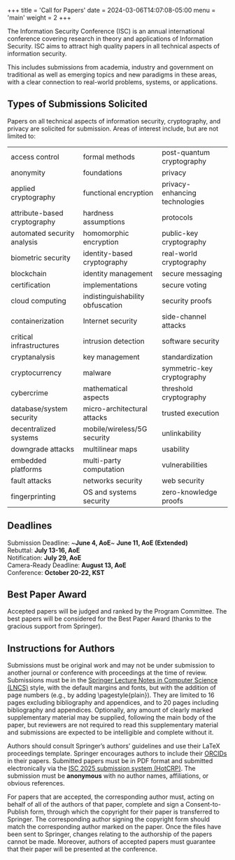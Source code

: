 +++
title = 'Call for Papers'
date = 2024-03-06T14:07:08-05:00
menu = 'main'
weight = 2
+++

The Information Security Conference (ISC) is an annual international conference covering research in theory and applications of Information Security. ISC aims to attract high quality papers in all technical aspects of information security.

This includes submissions from academia, industry and government on traditional as well as emerging topics and new paradigms in these areas, with a clear connection to real-world problems, systems, or applications.

## Types of Submissions Solicited

Papers on all technical aspects of information security, cryptography, and privacy are solicited for submission. Areas of interest include, but are not limited to:

|                              |                                  |                                |
| :--------------------------- | :------------------------------- | :----------------------------- |
| access control               | formal methods                   | post-quantum cryptography      |
| anonymity                    | foundations                      | privacy                        |
| applied cryptography         | functional encryption            | privacy-enhancing technologies |
| attribute-based cryptography | hardness assumptions             | protocols                      |
| automated security analysis  | homomorphic encryption           | public-key cryptography        |
| biometric security           | identity-based cryptography      | real-world cryptography        |
| blockchain                   | identity management              | secure messaging               |
| certification                | implementations                  | secure voting                  |
| cloud computing              | indistinguishability obfuscation | security proofs                |
| containerization             | Internet security                | side-channel attacks           |
| critical infrastructures     | intrusion detection              | software security              |
| cryptanalysis                | key management                   | standardization                |
| cryptocurrency               | malware                          | symmetric-key cryptography     |
| cybercrime                   | mathematical aspects             | threshold cryptography         |
| database/system security     | micro-architectural attacks      | trusted execution              |
| decentralized systems        | mobile/wireless/5G security      | unlinkability                  |
| downgrade attacks            | multilinear maps                 | usability                      |
| embedded platforms           | multi-party computation          | vulnerabilities                |
| fault attacks                | networks security                | web security                   |
| fingerprinting               | OS and systems security          | zero-knowledge proofs          |

## Deadlines

Submission Deadline: ~**June 4, AoE**~ **June 11, AoE (Extended)**\
Rebuttal: **July 13-16, AoE**\
Notification: **July 29, AoE**\
Camera-Ready Deadline: **August 13, AoE**\
Conference: **October 20-22, KST**

## Best Paper Award

Accepted papers will be judged and ranked by the Program Committee. The best papers will be considered for the Best Paper Award (thanks to the gracious support from Springer).

## Instructions for Authors

Submissions must be original work and may not be under submission to another journal or conference with proceedings at the time of review. Submissions must be in the [Springer Lecture Notes in Computer Science (LNCS)](http://www.springer.com/gp/computer-science/lncs) style, with the default margins and fonts, but with the addition of page numbers (e.g., by adding \\pagestyle{plain}). They are limited to 16 pages excluding bibliography and appendices, and to 20 pages including bibliography and appendices. Optionally, any amount of clearly marked supplementary material may be supplied, following the main body of the paper, but reviewers are not required to read this supplementary material and submissions are expected to be intelligible and complete without it.

Authors should consult Springer’s authors’ guidelines and use their LaTeX proceedings template. Springer encourages authors to include their [ORCIDs](https://goo.gl/hbsa4D) in their papers. Submitted papers must be in PDF format and submitted electronically via the [ISC 2025 submission system (HotCRP)](https://isc25.hotcrp.com/). The submission must be **anonymous** with no author names, affiliations, or obvious references.

For papers that are accepted, the corresponding author must, acting on behalf of all of the authors of that paper, complete and sign a Consent-to-Publish form, through which the copyright for their paper is transferred to Springer. The corresponding author signing the copyright form should match the corresponding author marked on the paper. Once the files have been sent to Springer, changes relating to the authorship of the papers cannot be made. Moreover, authors of accepted papers must guarantee that their paper will be presented at the conference.
